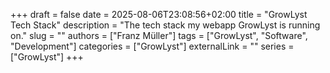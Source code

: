 +++ 
draft = false 
date = 2025-08-06T23:08:56+02:00
title = "GrowLyst Tech Stack"
description = "The tech stack my webapp GrowLyst is running on."
slug = ""
authors = ["Franz Müller"]
tags = ["GrowLyst", "Software", "Development"]
categories = ["GrowLyst"]
externalLink = ""
series = ["GrowLyst"]
+++
